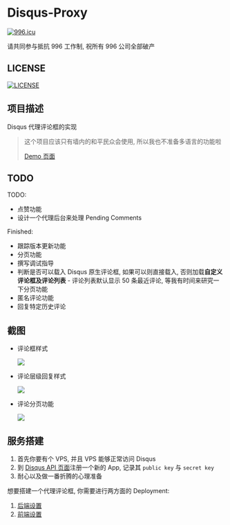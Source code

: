 # Disqus-Proxy

[![996.icu](https://img.shields.io/badge/link-996.icu-red.svg)](https://996.icu) 

请共同参与抵抗 996 工作制, 祝所有 996 公司全部破产

## LICENSE

[![LICENSE](https://img.shields.io/badge/license-NPL%20(The%20996%20Prohibited%20License)-blue.svg)](https://github.com/996icu/996.ICU/blob/master/LICENSE)

## 项目描述

Disqus 代理评论框的实现

>这个项目应该只有墙内的和平民众会使用, 所以我也不准备多语言的功能啦
>
>[ Demo 页面](http://szhshp.org/tech/2017/08/20/jekylldisqusproxy.html)



## TODO

TODO:

- 点赞功能
- 设计一个代理后台来处理 Pending Comments

Finished:

- 跟踪版本更新功能
- 分页功能
- 撰写调试指导
- 判断是否可以载入 Disqus 原生评论框, 如果可以则直接载入, 否则加载**自定义评论框及评论列表**
      - 评论列表默认显示 50 条最近评论, 等我有时间来研究一下分页功能 
- 匿名评论功能
- 回复特定历史评论

## 截图

- 评论框样式
   
   ![]( https://i.postimg.cc/mrqknRWX/Image_036.png  )
   
- 评论层级回复样式
   
   ![]( https://i.postimg.cc/4yRdJ5dp/Image_037.png  )

- 评论分页功能

   ![]( https://i.postimg.cc/9M705SWW/Image_038.png )


## 服务搭建

1. 首先你要有个 VPS, 并且 VPS 能够正常访问 Disqus
2. 到 [Disqus API 页面](https://disqus.com/api/applications/)注册一个新的 App, 记录其 `public key` 与 `secret key`
3. 耐心以及做一番折腾的心理准备

想要搭建一个代理评论框, 你需要进行两方面的 Deployment:

1. [   后端设置    ](server/README.md#server-deployment)
2. [前端设置](client/README.md#client-deployment)
